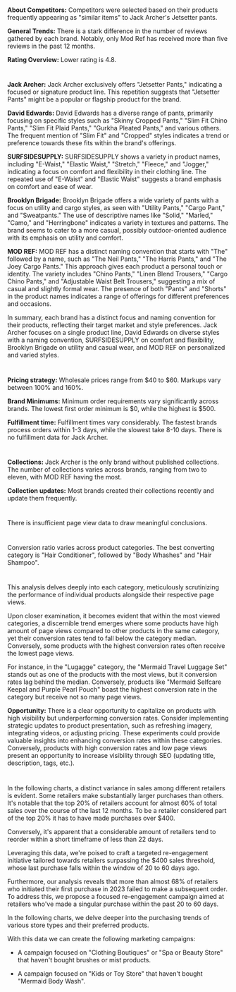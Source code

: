 
<!-- Competitors: Review analysis -->
#

__About Competitors:__ Competitors were selected based on their products frequently appearing as "similar items" to Jack Archer's Jetsetter pants.

__General Trends:__ There is a stark difference in the number of reviews gathered by each brand. Notably, only Mod Ref has received more than five reviews in the past 12 months.

__Rating Overview:__ Lower rating is 4.8.

#

<!-- Competitors: Product optimization analysis -->

# 

__Jack Archer:__
Jack Archer exclusively offers "Jetsetter Pants," indicating a focused or signature product line. This repetition suggests that "Jetsetter Pants" might be a popular or flagship product for the brand.

__David Edwards:__
David Edwards has a diverse range of pants, primarily focusing on specific styles such as "Skinny Cropped Pants," "Slim Fit Chino Pants," "Slim Fit Plaid Pants," "Gurkha Pleated Pants," and various others. The frequent mention of "Slim Fit" and "Cropped" styles indicates a trend or preference towards these fits within the brand's offerings.

__SURFSIDESUPPLY:__
SURFSIDESUPPLY shows a variety in product names, including "E-Waist," "Elastic Waist," "Stretch," "Fleece," and "Jogger," indicating a focus on comfort and flexibility in their clothing line. The repeated use of "E-Waist" and "Elastic Waist" suggests a brand emphasis on comfort and ease of wear.

__Brooklyn Brigade:__
Brooklyn Brigade offers a wide variety of pants with a focus on utility and cargo styles, as seen with "Utility Pants," "Cargo Pant," and "Sweatpants." The use of descriptive names like "Solid," "Marled," "Camo," and "Herringbone" indicates a variety in textures and patterns. The brand seems to cater to a more casual, possibly outdoor-oriented audience with its emphasis on utility and comfort.

__MOD REF:__
MOD REF has a distinct naming convention that starts with "The" followed by a name, such as "The Neil Pants," "The Harris Pants," and "The Joey Cargo Pants." This approach gives each product a personal touch or identity. The variety includes "Chino Pants," "Linen Blend Trousers," "Cargo Chino Pants," and "Adjustable Waist Belt Trousers," suggesting a mix of casual and slightly formal wear. The presence of both "Pants" and "Shorts" in the product names indicates a range of offerings for different preferences and occasions.

In summary, each brand has a distinct focus and naming convention for their products, reflecting their target market and style preferences. Jack Archer focuses on a single product line, David Edwards on diverse styles with a naming convention, SURFSIDESUPPLY on comfort and flexibility, Brooklyn Brigade on utility and casual wear, and MOD REF on personalized and varied styles.


# 

<!-- Competitors: Competitor pricing, minimum order and fulfillment analysis -->

__Pricing strategy:__ Wholesale prices range from \$40 to \$60. Markups vary between 100% and 160%.

__Brand Minimums:__ Minimum order requirements vary significantly across brands. The lowest first order minimum is \$0, while the highest is \$500.

__Fulfillment time:__ Fulfillment times vary considerably. The fastest brands process orders within 1-3 days, while the slowest take 8-10 days. There is no fulfillment data for Jack Archer.

#

<!-- Competitors: Competitor collection analysis -->

# 

__Collections:__ Jack Archer is the only brand without published collections. The number of collections varies across brands, ranging from two to eleven, with MOD REF having the most.

__Collection updates:__ Most brands created their collections recently and update them frequently.


<!-- Product: page views by category last 12 months -->

# 

There is insufficient page view data to draw meaningful conclusions.

# 

<!-- Product: conversion by category -->

# 

Conversion ratio varies across product categories. The best converting category is "Hair Conditioner", followed by "Body Whashes" and "Hair Shampoo".


#

<!-- Product: conversion by product -->

# 

This analysis delves deeply into each category, meticulously scrutinizing the performance of individual products alongside their respective page views.

Upon closer examination, it becomes evident that within the most viewed categories, a discernible trend emerges where some products have high amount of page views compared to other products in the same category, yet their conversion rates tend to fall below the category median. Conversely, some products with the highest conversion rates often receive the lowest page views.

For instance, in the "Lugagge" category, the "Mermaid Travel Luggage Set" stands out as one of the products with the most views, but it conversion rates lag behind the median.
Conversely, products like "Mermaid Selfcare Keepal and Purple Pearl Pouch" boast the highest conversion rate in the category but receive not so many page views.

__Opportunity:__ There is a clear opportunity to capitalize on products with high visibility but underperforming conversion rates. Consider implementing strategic updates to product presentation, such as refreshing imagery, integrating videos, or adjusting pricing. These experiments could provide valuable insights into enhancing conversion rates within these categories. Conversely, products with high conversion rates and low page views present an opportunity to increase visibility through SEO (updating title, description, tags, etc.).

#

<!-- Email marketing: Campaign ideas -->

In the following charts, a distinct variance in sales among different retailers is evident. Some retailers make substantially larger purchases than others. It's notable that the top 20% of retailers account for almost 60% of total sales over the course of the last 12 months. To be a retailer considered part of the top 20% it has to have made purchases over \$400.

Conversely, it's apparent that a considerable amount of retailers tend to reorder within a short timeframe of less than 22 days.

Leveraging this data, we're poised to craft a targeted re-engagement initiative tailored towards retailers surpassing the \$400 sales threshold, whose last purchase falls within the window of 20 to 60 days ago.

Furthermore, our analysis reveals that more than almost 68% of retailers who initiated their first purchase in 2023 failed to make a subsequent order. To address this, we propose a focused re-engagement campaign aimed at retailers who've made a singular purchase within the past 20 to 60 days.

<!-- Email marketing: Campaign ideas type store -->


In the following charts, we delve deeper into the purchasing trends of various store types and their preferred products.

With this data we can create the following marketing campaigns:

- A campaign focused on "Clothing Boutiques" or "Spa or Beauty Store" that haven't bought brushes or mist products.

- A campaign focused on "Kids or Toy Store" that haven't bought "Mermaid Body Wash".



<!-- end -->